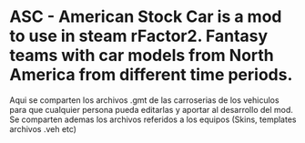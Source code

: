 # ASC - American Stock Car is a mod to use in steam rFactor2. Fantasy teams with car models from North America from different time periods.

Aqui se comparten los archivos .gmt de las carroserias de los vehiculos para que cualquier persona pueda editarlas y aportar al desarrollo del mod.
Se comparten ademas los archivos referidos a los equipos (Skins, templates archivos .veh etc) 
